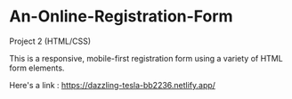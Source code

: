 # An-Online-Registration-Form
 Project 2 (HTML/CSS)
 
This is a responsive, mobile-first registration form
using a variety of HTML form elements.

Here's a link :
https://dazzling-tesla-bb2236.netlify.app/
